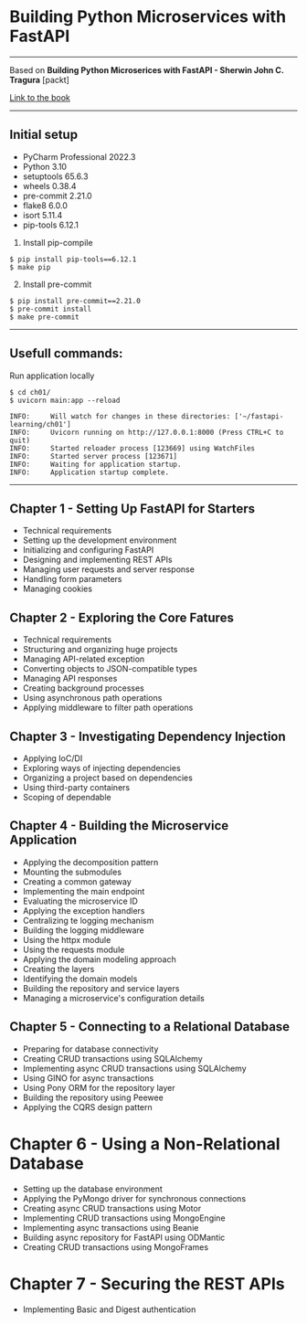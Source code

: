 # Building Python Microservices with FastAPI

***
Based on **Building Python Microserices with FastAPI - Sherwin John C. Tragura** [packt]

[Link to the book](https://www.packtpub.com/product/building-python-microservices-with-fastapi/9781803245966)

***

## Initial setup

- PyCharm Professional 2022.3
- Python 3.10
- setuptools 65.6.3
- wheels 0.38.4
- pre-commit 2.21.0
- flake8 6.0.0
- isort 5.11.4
- pip-tools 6.12.1

1. Install pip-compile

```shell
$ pip install pip-tools==6.12.1
$ make pip
```

2. Install pre-commit

```shell
$ pip install pre-commit==2.21.0
$ pre-commit install
$ make pre-commit
```

***

## Usefull commands:

Run application locally

```shell
$ cd ch01/
$ uvicorn main:app --reload

INFO:     Will watch for changes in these directories: ['~/fastapi-learning/ch01']
INFO:     Uvicorn running on http://127.0.0.1:8000 (Press CTRL+C to quit)
INFO:     Started reloader process [123669] using WatchFiles
INFO:     Started server process [123671]
INFO:     Waiting for application startup.
INFO:     Application startup complete.
```

***

## Chapter 1 - Setting Up FastAPI for Starters

- Technical requirements
- Setting up the development environment
- Initializing and configuring FastAPI
- Designing and implementing REST APIs
- Managing user requests and server response
- Handling form parameters
- Managing cookies

## Chapter 2 - Exploring the Core Fatures

- Technical requirements
- Structuring and organizing huge projects
- Managing API-related exception
- Converting objects to JSON-compatible types
- Managing API responses
- Creating background processes
- Using asynchronous path operations
- Applying middleware to filter path operations

## Chapter 3 - Investigating Dependency Injection

- Applying IoC/DI
- Exploring ways of injecting dependencies
- Organizing a project based on dependencies
- Using third-party containers
- Scoping of dependable

## Chapter 4 - Building the Microservice Application

- Applying the decomposition pattern
- Mounting the submodules
- Creating a common gateway
- Implementing the main endpoint
- Evaluating the microservice ID
- Applying the exception handlers
- Centralizing te logging mechanism
- Building the logging middleware
- Using the httpx module
- Using the requests module
- Applying the domain modeling approach
- Creating the layers
- Identifying the domain models
- Building the repository and service layers
- Managing a microservice's configuration details

## Chapter 5 - Connecting to a Relational Database

- Preparing for database connectivity
- Creating CRUD transactions using SQLAlchemy
- Implementing async CRUD transactions using SQLAlchemy
- Using GINO for async transactions
- Using Pony ORM for the repository layer
- Building the repository using Peewee
- Applying the CQRS design pattern

# Chapter 6 - Using a Non-Relational Database

- Setting up the database environment
- Applying the PyMongo driver for synchronous connections
- Creating async CRUD transactions using Motor
- Implementing CRUD transactions using MongoEngine
- Implementing async transactions using Beanie
- Building async repository for FastAPI using ODMantic
- Creating CRUD transactions using MongoFrames

# Chapter 7 - Securing the REST APIs

- Implementing Basic and Digest authentication

